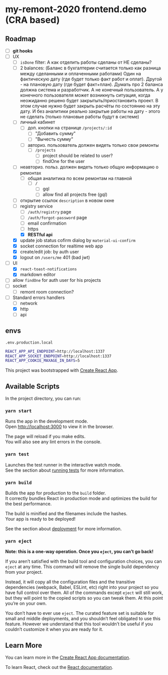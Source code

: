 # my-remont-2020 frontend.demo (CRA based)

## Roadmap

- [ ] **git hooks**
- [ ] UX
  - [ ] `isDone` filter: А как отделить работы сделаны от НЕ сделаны?
  - [ ] 2 balances: (Баланс в бухгалтерии считается только как разница между сделанными и оплаченными работами) Один на фактическую дату (где будет только факт работ и оплат). Другой - на плановую дату (где будет факт+план). Думать про 2 баланса должна система и разработчик. А не конечный пользователь. А у конечного пользователя может возникнуть ситуация, когда неожиданно решено будет закрытыть/приостановить проект. В этом случае нужно будет закрыть расчёты по состоянию на эту дату. И без аналитики реально закрытые работы на дату - этого не сделать (только плановые работы будут в системе)
  - [ ] личный кабинет
    - [ ] доп. кнопки на странице `/projects/:id`
      - [ ] "Добавить сумму"
      - [ ] "Вычесть сумму"
    - [ ] авториз. пользователь должен видеть только свои ремонты
      - [ ] `/projects`
        - [ ] project should be related to user?
        - [ ] findOne for the user
  - [ ] неавториз. польз. должен видеть только общую информацию о ремонтах
    - [ ] общая аналитика по всем ремонтам на главной
      - [ ] `/`
        - [ ] gql
        - [ ] allow find all projects free (gql)
  - [ ] открытие ссылок `description` в новом окне
  - [ ] registry service
    - [ ] `/auth/registry` page
    - [ ] `/auth/forgot-password` page
    - [ ] email confirmation
    - [ ] https
    - [x] **RESTful api**
  - [x] update job status cofirm dialog by `material-ui-confirm`
  - [x] socket connection for realtime web app
  - [x] create/edit job: by auth user
  - [x] logout on `/users/me` 401 (bad jwt)
- [ ] UI
  - [x] `react-toast-notifications`
  - [x] markdown editor
- [ ] allow `findOne` for auth user for his projects
- [ ] socket
  - [ ] remont room connection?
- [ ] Standard errors handlers
  - [ ] network
  - [x] http
  - [ ] api

## envs

`.env.production.local`

```bash
REACT_APP_API_ENDPOINT=http://localhost:1337
REACT_APP_SOCKET_ENDPOINT=http://localhost:1337
REACT_APP_COOKIE_MAXAGE_IN_DAYS=5
```

This project was bootstrapped with [Create React App](https://github.com/facebook/create-react-app).

## Available Scripts

In the project directory, you can run:

### `yarn start`

Runs the app in the development mode.<br />
Open [http://localhost:3000](http://localhost:3000) to view it in the browser.

The page will reload if you make edits.<br />
You will also see any lint errors in the console.

### `yarn test`

Launches the test runner in the interactive watch mode.<br />
See the section about [running tests](https://facebook.github.io/create-react-app/docs/running-tests) for more information.

### `yarn build`

Builds the app for production to the `build` folder.<br />
It correctly bundles React in production mode and optimizes the build for the best performance.

The build is minified and the filenames include the hashes.<br />
Your app is ready to be deployed!

See the section about [deployment](https://facebook.github.io/create-react-app/docs/deployment) for more information.

### `yarn eject`

**Note: this is a one-way operation. Once you `eject`, you can’t go back!**

If you aren’t satisfied with the build tool and configuration choices, you can `eject` at any time. This command will remove the single build dependency from your project.

Instead, it will copy all the configuration files and the transitive dependencies (webpack, Babel, ESLint, etc) right into your project so you have full control over them. All of the commands except `eject` will still work, but they will point to the copied scripts so you can tweak them. At this point you’re on your own.

You don’t have to ever use `eject`. The curated feature set is suitable for small and middle deployments, and you shouldn’t feel obligated to use this feature. However we understand that this tool wouldn’t be useful if you couldn’t customize it when you are ready for it.

## Learn More

You can learn more in the [Create React App documentation](https://facebook.github.io/create-react-app/docs/getting-started).

To learn React, check out the [React documentation](https://reactjs.org/).
